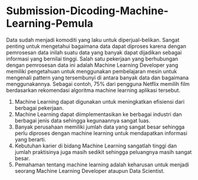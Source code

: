 # Submission-Dicoding-Machine-Learning-Pemula

Data sudah menjadi komoditi yang laku untuk diperjual-belikan. Sangat penting untuk mengetahui bagaimana data dapat diproses karena dengan pemrosesan data inilah suatu data yang banyak dapat dijadikan sebagai informasi yang bernilai tinggi. Salah satu pekerjaan yang berhubungan dengan pemrosesan data ini adalah Machine Learning Developer yang memiliki pengetahuan untuk menggunakan pembelajaran mesin untuk mengenali pattern yang tersembunyi di antara banyak data dan bagaimana menggunakannya. Sebagai contoh, 75% dari pengguna Netflix memilih film berdasarkan rekomendasi algoritma machine learning aplikasi tersebut.

1. Machine Learning dapat digunakan untuk meningkatkan efisiensi dari berbagai pekerjaan.
2. Machine Learning dapat diimplementasikan ke berbagai industri dan berbagai jenis data sehingga kegunaannya sangat luas.
3. Banyak perusahaan memiliki jumlah data yang sangat besar sehingga perlu diproses dengan machine learning untuk mendapatkan informasi yang berarti.
4. Kebutuhan karier di bidang Machine Learning sangatlah tinggi dan jumlah praktisinya juga masih sedikit sehingga peluangnya masih sangat besar.
5. Pemahaman tentang machine learning adalah keharusan untuk menjadi seorang Machine Learning Developer ataupun Data Scientist.

